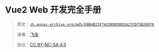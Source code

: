 # Vue2 Web 开发完全手册

> 原文：[`zh.annas-archive.org/md5/E8B4B21F7ACD89D5DD2A27CD73B2E070`](https://zh.annas-archive.org/md5/E8B4B21F7ACD89D5DD2A27CD73B2E070)
> 
> 译者：[飞龙](https://github.com/wizardforcel)
> 
> 协议：[CC BY-NC-SA 4.0](http://creativecommons.org/licenses/by-nc-sa/4.0/)